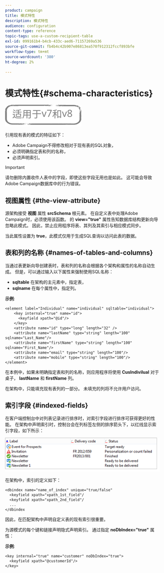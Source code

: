```yaml
---
product: campaign
title: 模式特性
description: 模式特性
audience: configuration
content-type: reference
topic-tags: use-a-custom-recipient-table
exl-id: 099161b4-b4cb-433c-aed6-71157269a536
source-git-commit: fb4b4c42b907e86813ea570f912312fccf893bfe
workflow-type: tm+mt
source-wordcount: '380'
ht-degree: 2%

---
```


# 模式特性{#schema-characteristics}

![](../../assets/common.svg)

引用现有表的模式的特征如下：

* Adobe Campaign不得修改相对于现有表的SQL对象，
* 必须明确指定表和列的名称，
* 必须声明索引。

>[!IMPORTANT]
>
>请勿删除内置收件人表中的字段，即使这些字段无用也是如此。 这可能会导致Adobe Campaign数据库中的行为错误。

## 视图属性 {#the-view-attribute}

源架构接受 **视图** 属性 **srcSchema** 根元素。 在自定义表中处理Adobe Campaign时，必须使用该函数。 的 **view=&quot;true&quot;** 属性告知数据库结构更新向导忽略此模式。 因此，禁止应用程序将表、其列及其索引与相应模式同步。

当此属性设置为 **true**，此模式仅用于生成SQL查询以访问此表的数据。

## 表和列的名称 {#names-of-tables-and-columns}

当通过表更新向导创建表时，表和列的名称会根据各个架构和属性的名称自动生成。 但是，可以通过输入以下属性来强制使用SQL名称：

* **sqltable** 在架构的主元素中，指定表，
* **sqlname** 在每个属性中，指定列。

**示例**:

```
<element label="Individual" name="individual" sqltable="individual">
    <key internal="true" name="id">
      <keyfield xpath="@id"/>
    </key> 
    <attribute name="id" type="long" length="32" />
    <attribute name="lastName" type="string" length="100" sqlname="Last_Name"/>
    <attribute name="firstName" type="string" length="100" sqlname="First_Name"/>
    <attribute name="email" type="string" length="100"/>
    <attribute name="mobile" type="string" length="100"/>
</element>
```

在本例中，如果未明确指定表和列的名称，则应用程序将使用 **CusIndivilual** 对于桌子， **lastName** 和 **firstName** 列。

在架构中，只能填充现有表列的一部分。 未填充的列将不允许用户访问。

## 索引字段 {#indexed-fields}

在客户端控制台中对列表记录进行排序时，对索引字段进行排序可获得更好的性能。 在架构中声明索引时，控制台会在列标签左侧的排序箭头下，以红线显示索引字段，如下所示：

![](assets/s_ncs_integration_mapping_index.png)

在架构中，索引的定义如下：

```
<dbindex name="name_of_index" unique="true/false"
  <keyfield xpath="xpath_1st_field"/
  <keyfield xpath="xpath_2nd_field"/
  ...
</dbindex
```

因此，在匹配架构中声明自定义表的现有索引很重要。

为源模式的每个键和链接声明隐式声明索引。 通过指定 **noDbIndex=&quot;true&quot;** 属性：

**示例**:

```
<key internal="true" name="customer" noDbIndex="true">
  <keyfield xpath="@customerId"/>
</key>
```
